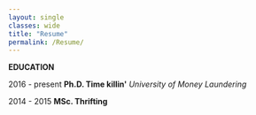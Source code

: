 ```yaml
---
layout: single
classes: wide
title: "Resume"
permalink: /Resume/
---
```


**EDUCATION**

2016 - present **Ph.D. Time killin'**
*University of Money Laundering*

2014 - 2015	**MSc. Thrifting**
